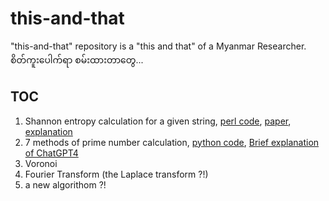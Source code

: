 # this-and-that
"this-and-that" repository is a "this and that" of a Myanmar Researcher.  
စိတ်ကူးပေါက်ရာ စမ်းထားတာတွေ...   

## TOC

1. Shannon entropy calculation for a given string, [perl code](https://github.com/ye-kyaw-thu/this-and-that/blob/main/perl/calc-entropy.pl), [paper](https://people.math.harvard.edu/~ctm/home/text/others/shannon/entropy/entropy.pdf), [explanation](https://github.com/ye-kyaw-thu/this-and-that/blob/main/perl/entropy-calculation.md)  
2. 7 methods of prime number calculation, [python code](https://github.com/ye-kyaw-thu/this-and-that/blob/main/python/7-prime-no-calculaitons.py), [Brief explanation of ChatGPT4]()
3. Voronoi  
4. Fourier Transform (the Laplace transform ?!)  
5. a new algorithom ?!   

